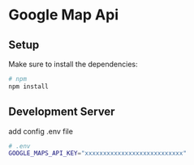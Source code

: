 # Google Map Api

## Setup

Make sure to install the dependencies:

```bash
# npm
npm install
```

## Development Server

add config .env file

```bash
# .env
GOOGLE_MAPS_API_KEY="xxxxxxxxxxxxxxxxxxxxxxxxxxx"
```


